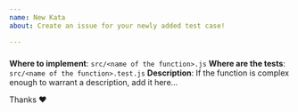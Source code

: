 ```yaml
---
name: New Kata
about: Create an issue for your newly added test case!

---
```


### <name of the function>

**Where to implement**: `src/<name of the function>.js`
**Where are the tests**: `src/<name of the function>.test.js`
**Description**:
If the function is complex enough to warrant a description, add it here...

Thanks :heart:
